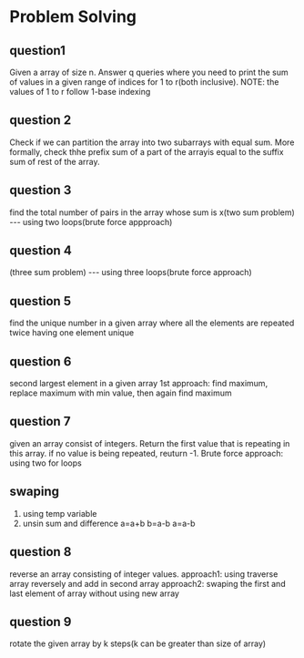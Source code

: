 # Problem Solving

## question1
Given a array of size n. Answer q queries where you need to print the sum of values in a given range of indices for 1 to r(both inclusive).
NOTE: the values of 1 to r follow 1-base indexing

## question 2
Check if we can partition the array into two subarrays with equal sum. More formally, check thhe prefix sum of a part of the arrayis equal to the suffix sum of rest of the array.
 
## question 3
find the total number of pairs in the array whose sum is x(two sum problem)
--- using two loops(brute force appproach)

## question 4
(three sum problem)
--- using three loops(brute force approach)

## question 5
find the unique number in a given array where all the elements are repeated twice having one element unique

## question 6
second largest element in a given array
1st approach:
find maximum, replace maximum with min value, then again find maximum 


## question 7

given an array consist of integers. Return the first value that is repeating in this array. if no value is being repeated, reuturn -1.
Brute force approach: 
      using two for loops

## swaping
1. using temp variable
2. unsin sum and difference
a=a+b
b=a-b
a=a-b

## question 8
reverse an array consisting of integer values.
approach1:
      using traverse array reversely and add in second array
approach2:
      swaping the first and last element of array without using new array

## question 9
rotate the given array by k steps(k can be greater than size of array)